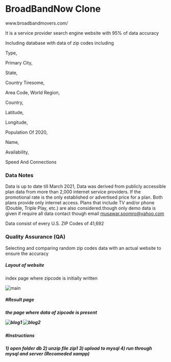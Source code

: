 <h1>BroadBandNow Clone </h1> 
www.broadbandmovers.com/

It is a service provider search engine website with 95% of data accuracy

Including database with data of zip codes including

Type,

Primary City,

State,

Country Tiresome,

Area Code, World Region,

Country,

Latitude,

Longitude,

Population Of 2020,

Name,

Availability,

Speed And Connections

<h3>Data Notes</h3>

Data is up to date till March 2021, Data was derived from publicly accessible plan data from more than 2,000 internet service providers. If the promotional rate is the only established or advertised price for a plan. Both plans provide only internet access. Plans that include TV and/or phone (Double, Triple Play, etc.) are also considered.though only demo data is given if require all data contact though email musawar.soomro@yahoo.com

Data consist of every U.S. ZIP Codes of 41,692

<h3>Quality Assurance (QA)</h3>

Selecting and comparing random zip codes data with an actual website to ensure the accuracy

<h5>Layout of website</h5>
index page where zipcode is initially written 

![main](https://user-images.githubusercontent.com/38830975/110507395-c8efe180-8121-11eb-9afd-dd417abc1779.png)

<h5>#Result page<h5>

 
the page where data of zipcode is present 
  
![blog1](https://user-images.githubusercontent.com/38830975/110507238-a6f65f00-8121-11eb-8c36-7667499f4998.png)
![blog2](https://user-images.githubusercontent.com/38830975/110507252-a8c02280-8121-11eb-8b29-9788751ee8b4.png)

<h5>#Instructions<h5>
 1) open folder db 
 2) unzip file zip1 
 3) upload to mysql 
 4) run through mysql and server (Recomeded xampp)
  
  
 

